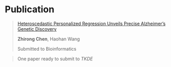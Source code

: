 # Publication

> [Heteroscedastic Personalized Regression Unveils Precise Alzheimer’s Genetic Discovery](https://rong-hash.github.io/hetpr)
>
> **Zhirong Chen**, Haohan Wang
>
> Submitted to Bioinformatics


> One paper ready to submit to *TKDE*